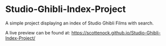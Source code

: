 # Studio-Ghibli-Index-Project
A simple project displaying an index of Studio Ghibli Films with search.

A  live preview can be found at: https://scottenock.github.io/Studio-Ghibli-Index-Project/
